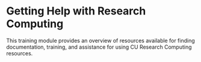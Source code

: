 # Getting Help with Research Computing

This training module provides an overview of resources available for finding documentation, training, and assistance for using CU Research Computing resources. 
